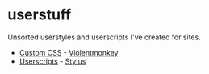 # userstuff

Unsorted userstyles and userscripts I've created for sites.

- [Custom CSS](/css) - [Violentmonkey](https://violentmonkey.github.io/)
- [Userscripts](/scripts) - [Stylus](https://github.com/openstyles/stylus#releases)